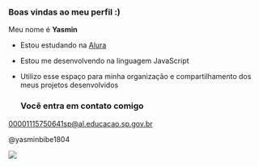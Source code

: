 ### Boas vindas ao meu perfil :)

Meu nome é **Yasmin** 

- Estou estudando na [Alura](https://www.alura.com.br)
- Estou me desenvolvendo na linguagem JavaScript
- Utilizo esse espaço para minha organização e compartilhamento dos meus projetos desenvolvidos

  ### Você entra em contato comigo 

00001115750641sp@al.educacao.sp.gov.br

@yasminbibe1804

![](https://media.tenor.com/3V8d2y-NT6cAAAAM/astro-cha-eunwoo.gif)

